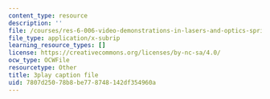 ```yaml
---
content_type: resource
description: ''
file: /courses/res-6-006-video-demonstrations-in-lasers-and-optics-spring-2008/7807d25078b8be778748142df354960a_mNmvfSK-Dnw.srt
file_type: application/x-subrip
learning_resource_types: []
license: https://creativecommons.org/licenses/by-nc-sa/4.0/
ocw_type: OCWFile
resourcetype: Other
title: 3play caption file
uid: 7807d250-78b8-be77-8748-142df354960a
---
```

